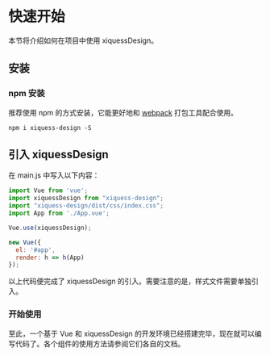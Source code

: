 # 快速开始

本节将介绍如何在项目中使用 xiquessDesign。

## 安装

### npm 安装

推荐使用 npm 的方式安装，它能更好地和 [webpack](https://webpack.js.org/) 打包工具配合使用。

```shell
npm i xiquess-design -S
```
## 引入 xiquessDesign

在 main.js 中写入以下内容：

```javascript
import Vue from 'vue';
import xiquessDesign from "xiquess-design";
import "xiquess-design/dist/css/index.css";
import App from './App.vue';

Vue.use(xiquessDesign);

new Vue({
  el: '#app',
  render: h => h(App)
});
```

以上代码便完成了 xiquessDesign 的引入。需要注意的是，样式文件需要单独引入。

### 开始使用

至此，一个基于 Vue 和 xiquessDesign 的开发环境已经搭建完毕，现在就可以编写代码了。各个组件的使用方法请参阅它们各自的文档。



